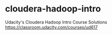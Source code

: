 # cloudera-hadoop-intro
Udacity's Cloudera Hadoop Intro Course Solutions
https://classroom.udacity.com/courses/ud617
